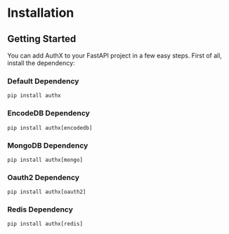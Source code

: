# Installation

## Getting Started

You can add AuthX to your FastAPI project in a few easy steps. First of all, install the dependency:

### Default Dependency

```shell
pip install authx
```

### EncodeDB Dependency

```shell
pip install authx[encodedb]
```

### MongoDB Dependency

```shell
pip install authx[mongo]
```

### Oauth2 Dependency

```shell
pip install authx[oauth2]
```

### Redis Dependency

```shell
pip install authx[redis]
```
